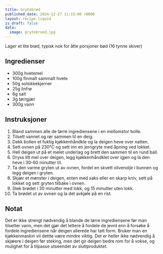 ```yaml
---
title: Grytebrød
published_date: 2024-12-27 11:15:00 +0000
layout: recipe.liquid
is_draft: false
data:
  image: grytebroed.jpg
---
```

Lager et lite brød, typisk nok for åtte porsjoner bød (16 tynne skiver)

## Ingredienser

- 300g hvetemel
- 100g finmalt sammalt hvete
- 50g solsikkekjerner
- 25g linfrø
- 8g salt
- 3g tørrgjær
- 300g vann

## Instruksjoner

1. Bland sammen alle de tørre ingrediensene i en mellomstor bolle.
2. Tilsett vannet og rør sammen til en deig.
3. Dekk bollen et fuktig kjøkkenhåndkle og la deigen heve over natten.
4. Sett ovnen på 230°C og sett inn en jerngryte med åpning ved lokket.
5. Hell deigen ut på et melet underlag og brett den sammen til en rund ball.
6. Dryss litt mel over deigen, legg kjøkkenhåndklet over igjen og la den heve i 30-60 minutter til.
7. Ta den varme gryten ut av ovnen, fordel en skvett olivenolje i bunnen og legg deigen i gryten.
8. Skjær et mønster i deigen, enten med saks eller en skarp kniv, sett på lokket og sett gryten tilbake i ovnen.
9. Stek brødet i 30 minutter med lokk, og 15 minutter uten lokk.
10. Ta brødet ut av ovnen og la det avkjøle på en rist.

## Notat

Det er ikke strengt nødvendig å blande de tørre ingrediensene før man tilsetter vann,
men det gjør det lettere å fordele de jevnt enn å forsøke å fordele ingrediensene når
deigen allerede har tatt form. Bruker man en kjøkkenmaskin vil dettte være mindre viktig.
Det er heller ikke nødvendig å skjæere i deigen før steking, men det gir deigen bedre rom for å vokse,
og mulighet for å tilpasse utseendet av sluttproduktet.
